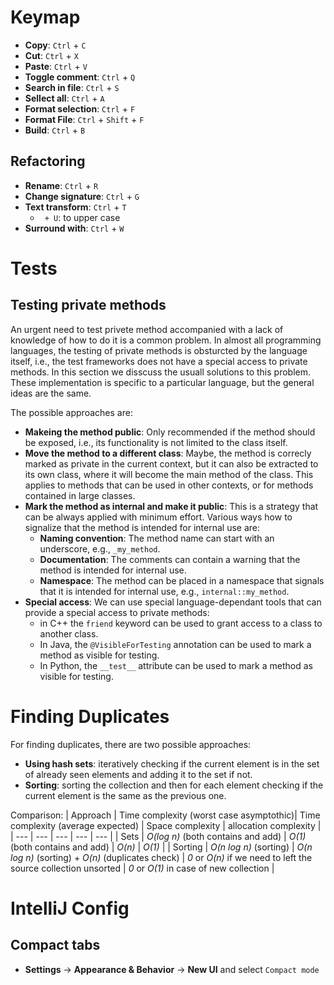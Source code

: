 # Keymap
- **Copy**: `Ctrl` + `C`
- **Cut**: `Ctrl` + `X`
- **Paste**: `Ctrl` + `V`
- **Toggle comment**: `Ctrl` + `Q`
- **Search in file**: `Ctrl` + `S`
- **Sellect all**: `Ctrl` + `A`
- **Format selection**: `Ctrl` + `F`
- **Format File**: `Ctrl` + `Shift` + `F`
- **Build**: `Ctrl` + `B`

## Refactoring
- **Rename**: `Ctrl` + `R` 
- **Change signature**: `Ctrl` + `G`
- **Text transform**: `Ctrl` + `T`
    - ` + U`: to upper case
- **Surround with**: `Ctrl` + `W`


# Tests

## Testing private methods
An urgent need to test privete method accompanied with a lack of knowledge of how to do it is a common problem. In almost all programming languages, the testing of private methods is obsturcted by the language itself, i.e., the test frameworks does not have a special access to private methods. In this section we disscuss the usuall solutions to this problem. These implementation is specific  to a particular language, but the general ideas are the same.

The possible approaches are:
- **Makeing the method public**: Only recommended if the method should be exposed, i.e., its functionality is not limited to the class itself.
- **Move the method to a different class**: Maybe, the method is correcly marked as private in the current context, but it can also be extracted to its own class, where it will become the main method of the class. This applies to methods that can be used in other contexts, or for methods contained in large classes.
- **Mark the method as internal and make it public**: This is a strategy that can be always applied with minimum effort. Various ways how to signalize that the method is intended for internal use are:
    - **Naming convention**: The method name can start with an underscore, e.g., `_my_method`.
    - **Documentation**: The comments can contain a warning that the method is intended for internal use.
    - **Namespace**: The method can be placed in a namespace that signals that it is intended for internal use, e.g., `internal::my_method`.
- **Special access**: We can use special language-dependant tools that can provide a special access to private methods:
    - in C++ the `friend` keyword can be used to grant access to a class to another class. 
    - In Java, the `@VisibleForTesting` annotation can be used to mark a method as visible for testing. 
    - In Python, the `__test__` attribute can be used to mark a method as visible for testing.


# Finding Duplicates
For finding duplicates, there are two possible approaches:
- **Using hash sets**: iteratively checking if the current element is in the set of already seen elements and adding it to the set if not. 
- **Sorting**: sorting the collection and then for each element checking if the current element is the same as the previous one. 

Comparison:
| Approach | Time complexity (worst case asymptothic)| Time complexity (average expected) | Space complexity | allocation complexity |
| --- | --- | --- | --- | --- |
| Sets | *O(log n)* (both contains and add) | *O(1)* (both contains and add) | *O(n)* | *O(1)* |
| Sorting | *O(n log n)* (sorting) | *O(n log n)* (sorting) + *O(n)* (duplicates check) | *0* or *O(n)* if we need to left the source collection unsorted | *0* or *O(1)* in case of new collection |


# IntelliJ Config
## Compact tabs
- **Settings** -> **Appearance & Behavior** -> **New UI** and select `Compact mode`